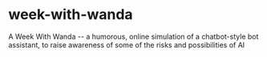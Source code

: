 # week-with-wanda
A Week With Wanda -- a humorous, online simulation of a chatbot-style bot assistant, to raise awareness of some of the risks and possibilities of AI
